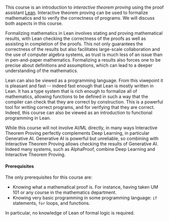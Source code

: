 This course is an introduction to *interactive theorem proving* using the proof assistant [Lean](https://lean-lang.org/). Interactive theorem proving can be used to formalize mathematics and to verify the correctness of programs. We will discuss both aspects in this course.

Formalizing mathematics in Lean involves stating and proving mathematical results, with Lean checking the correctness of the proofs as well as assisting in completion of the proofs. This not only guarantees the correctness of the results but also facilitates large-scale collaboration and the use of computer algebra systems, as trust is much less of an issue than in pen-and-paper mathematics. Formalizing a results also forces one to be precise about definitions and assumptions, which can lead to a deeper understanding of the mathematics.

Lean can also be viewed as a programming language. From this viwepoint it is pleasant and fast -- indeed fast enough that Lean is mostly written in Lean. It has a type system that is rich enough to formalize all of mathematics, allowing functions to be defined in such a way that the compiler can check that they are correct by construction. This is a powerful tool for writing correct programs, and for verifying that they are correct. Indeed, this course can also be viewed as an introduction to functional programming in Lean.

While this course will not involve AI/ML directly, in many ways Interactive Theorem Proving perfectly complements Deep Learning, in particular Generative AI. Generative AI is powerful but unreliable, so combining with Interactive Theorem Proving allows checking the results of Generative AI. Indeed many systems, such as AlphaProof, combine Deep Learning and Interactive Theorem Proving.

#### Prerequisites

The only prerequisites for this course are:

* Knowing what a mathematical proof is. For instance, having taken UM 101 or any course in the mathematics department.
* Knowing very basic programming in some programming language: `if` statements, `for` loops, and functions.

In particular, no knowledge of Lean of formal logic is required.